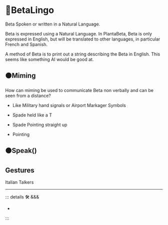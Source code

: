 # 🔷<beta>BetaLingo</beta>

Beta Spoken or written in a Natural Language.

Beta is expressed using a Natural Language. In PlantaBeta, Beta is only expressed in English, but will be translated to other languages, in particular French and Spanish.

A method of Beta is to print out a string describing the Beta in English. This seems like something AI would be good at.

## 🟠<move>Miming</move>

How can miming be used to communicate Beta non verbally and can be seen from a distance?

- Like Military hand signals or Airport Markager Symbols

- Spade held like a T

- Spade Pointing straight up

- Pointing

## 🟠<move>Speak()</move>

## Gestures

Italian Talkers

---

<!-- =================================================== -->
<!-- =================================================== -->
<!-- =================================================== -->
<!-- =================================================== -->
<!-- =================================================== -->
::: details 🛠 <dev>&&&</dev>

-

:::
